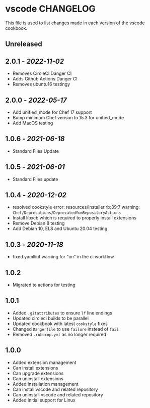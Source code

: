 # vscode CHANGELOG

This file is used to list changes made in each version of the vscode cookbook.

## Unreleased

## 2.0.1 - *2022-11-02*

- Removes CircleCI Danger CI
- Adds Github Actions Danger CI
- Removes ubuntu16 testingy

## 2.0.0 - *2022-05-17*

- Add unified_mode for Chef 17 support
- Bump minimum Chef verison to 15.3 for unified_mode
- Add MacOS testing

## 1.0.6 - *2021-06-18*

- Standard Files Update

## 1.0.5 - *2021-06-01*

- Standard Files update

## 1.0.4 - *2020-12-02*

- resolved cookstyle error: resources/installer.rb:39:7 warning: `Chef/Deprecations/DeprecatedYumRepositoryActions`
- Install libxcb which is required to properly install extensions
- Remove Debian 8 testing
- Add Debian 10, EL8 and Ubuntu 20.04 testing

## 1.0.3 - *2020-11-18*

- fixed yamllint warning for "on" in the ci workflow

## 1.0.2

- Migrated to actions for testing

## 1.0.1

- Added `.gitattributes` to ensure `lf` line endings
- Updated circleci builds to be parallel
- Updated cookbook with latest `cookstyle` fixes
- Changed `Dangerfile` to use `failure` instead of `fail`
- Removed `.rubocop.yml` as no longer required

## 1.0.0

- Added extension management
- Can install extensions
- Can upgrade extensions
- Can uninstall extensions
- Added installation management
- Can install vscode and related repository
- Can uninstall vscode and related repository
- Added initial support for Linux
